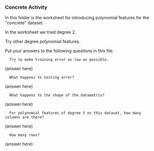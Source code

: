 
### Concrete Activity

In this folder is the worksheet for introducing polynomial features for the "concrete" dataset.

In the worksheet we tried degree 2.  

Try other degree polynomial features.

Put your answers to the following questions in this file.

```
  Try to make training error as low as possible.
```
(answer here)
```
  What happens to testing error?
```
(answer here)
```
  What happens to the shape of the datamatrix?
```
(answer here)
```
  For polynomial features of degree 5 on this dataset, how many columns are there?
```
(answer here)
```
  How many rows?
```
(answer here)




